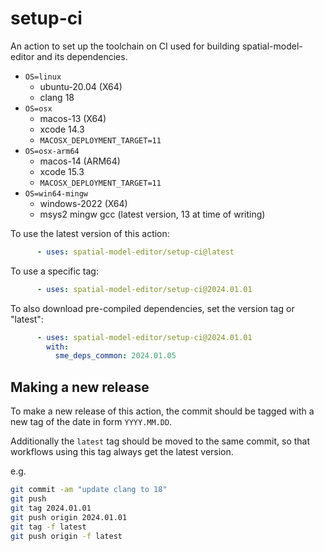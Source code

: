 # setup-ci

An action to set up the toolchain on CI used for building spatial-model-editor and its dependencies.

- `OS=linux`
  - ubuntu-20.04 (X64)
  - clang 18
- `OS=osx`
  - macos-13 (X64)
  - xcode 14.3
  - `MACOSX_DEPLOYMENT_TARGET=11`
- `OS=osx-arm64`
  - macos-14 (ARM64)
  - xcode 15.3
  - `MACOSX_DEPLOYMENT_TARGET=11`
- `OS=win64-mingw`
  - windows-2022 (X64)
  - msys2 mingw gcc (latest version, 13 at time of writing)

To use the latest version of this action:

```yaml
      - uses: spatial-model-editor/setup-ci@latest
```

To use a specific tag:

```yaml
      - uses: spatial-model-editor/setup-ci@2024.01.01
```

To also download pre-compiled dependencies, set the version tag or "latest":

```yaml
      - uses: spatial-model-editor/setup-ci@2024.01.01
        with:
          sme_deps_common: 2024.01.05
```

## Making a new release

To make a new release of this action, the commit should be tagged with a new tag of the date in form `YYYY.MM.DD`.

Additionally the `latest` tag should be moved to the same commit, so that workflows using this tag always get the latest version.

e.g.

```bash
git commit -am "update clang to 18"
git push
git tag 2024.01.01
git push origin 2024.01.01
git tag -f latest
git push origin -f latest
```
